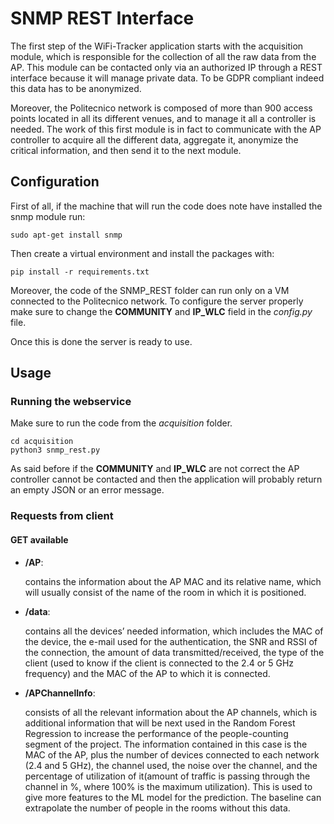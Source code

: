 # SNMP REST Interface
The first step of the WiFi-Tracker application starts with the acquisition module, which is responsible for the collection of all the raw data from the AP. This module can be contacted only via an authorized IP through a REST interface because it will manage private data. To be GDPR compliant indeed this data has to be anonymized.

Moreover, the Politecnico network is composed of more than 900 access points located in all its different venues, and to manage it all a controller is needed. The work of this first module is in fact to communicate with the AP controller to acquire all the different data, aggregate it, anonymize the critical information, and then send it to the next module.

## Configuration
First of all, if the machine that will run the code does note have installed the snmp module run:
```
sudo apt-get install snmp
```
Then create a virtual environment and install the packages with:
```
pip install -r requirements.txt
```

Moreover, the code of the SNMP_REST folder can run only on a VM connected to the Politecnico network.
To configure the server properly make sure to change the **COMMUNITY** and **IP_WLC** field in the *config.py* file.

Once this is done the server is ready to use.

## Usage
### Running the webservice
Make sure to run the code from the *acquisition* folder.
```
cd acquisition
python3 snmp_rest.py
```
As said before if the **COMMUNITY** and **IP_WLC** are not correct the AP controller cannot be contacted and then the application will probably return an empty JSON or an error message.

### Requests from client
#### GET available
- **/AP**:

  contains the information about the AP MAC and its relative name, which will usually consist of the name of the room in which it is positioned.
- **/data**:

  contains all the devices’ needed information, which includes the MAC of the device, the e-mail used for the authentication, the SNR and RSSI of the connection, the amount of data transmitted/received, the type of the client (used to know if the client is connected to the 2.4 or 5 GHz frequency) and the MAC of the AP to which it is connected.
- **/APChannelInfo**:

  consists of all the relevant information about the AP channels, which is additional information that will be next used in the Random Forest Regression to increase the performance of the people-counting segment of the project. The information contained in this case is the MAC of the AP, plus the number of devices connected to each network (2.4 and 5 GHz), the channel used, the noise over the channel, and the percentage of utilization of it(amount of traffic is passing through the channel in %, where 100% is the maximum utilization). This is used to give more features to the ML model for the prediction. The baseline can extrapolate the number of people in the rooms without this data.
